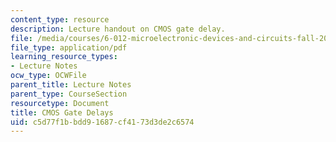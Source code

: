 ```yaml
---
content_type: resource
description: Lecture handout on CMOS gate delay.
file: /media/courses/6-012-microelectronic-devices-and-circuits-fall-2009/c5d77f1bbdd91687cf4173d3de2c6574_MIT6_012F09_lec15_cmos.pdf
file_type: application/pdf
learning_resource_types:
- Lecture Notes
ocw_type: OCWFile
parent_title: Lecture Notes
parent_type: CourseSection
resourcetype: Document
title: CMOS Gate Delays
uid: c5d77f1b-bdd9-1687-cf41-73d3de2c6574
---
```

